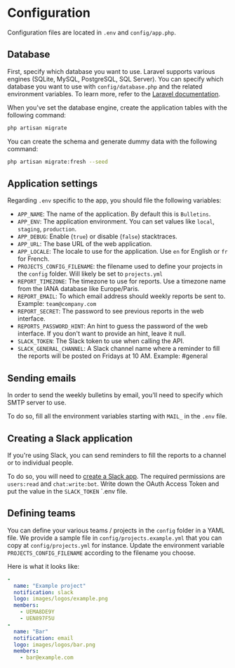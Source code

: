 # Configuration
Configuration files are located in `.env` and `config/app.php`.

## Database
First, specify which database you want to use. Laravel supports various engines (SQLite, MySQL, PostgreSQL, SQL Server). You can specify which database you want to use with `config/database.php` and the related environment variables. To learn more, refer to the [Laravel documentation](https://laravel.com/docs/5.8/database#configuration).

When you've set the database engine, create the application tables with the following command:
```bash
php artisan migrate
```

You can create the schema and generate dummy data with the following command:
```bash
php artisan migrate:fresh --seed
```

## Application settings
Regarding `.env` specific to the app, you should file the following variables:

- `APP_NAME`: The name of the application. By default this is `Bulletins`.
- `APP_ENV`: The application environment. You can set values like `local`, `staging`, `production`.
- `APP_DEBUG`: Enable (`true`) or disable (`false`) stacktraces.
- `APP_URL`: The base URL of the web application.
- `APP_LOCALE`: The locale to use for the application. Use `en` for English or `fr` for French.
- `PROJECTS_CONFIG_FILENAME`: the filename used to define your projects in the `config` folder. Will likely be set to `projects.yml`
- `REPORT_TIMEZONE`: The timezone to use for reports. Use a timezone name from the IANA database like Europe/Paris.
- `REPORT_EMAIL`: To which email address should weekly reports be sent to. Example: `team@company.com`
- `REPORT_SECRET`: The password to see previous reports in the web interface.
- `REPORTS_PASSWORD_HINT`: An hint to guess the password of the web interface. If you don't want to provide an hint, leave it null.
- `SLACK_TOKEN`: The Slack token to use when calling the API.
- `SLACK_GENERAL_CHANNEL`: A Slack channel name where a reminder to fill the reports will be posted on Fridays at 10 AM. Example: #general

## Sending emails
In order to send the weekly bulletins by email, you'll need to specify which SMTP server to use.

To do so, fill all the environment variables starting with `MAIL_` in the `.env` file.

## Creating a Slack application
If you're using Slack, you can send reminders to fill the reports to a channel or to individual people.

To do so, you will need to [create a Slack app](https://api.slack.com/slack-apps#creating_apps). The required permissions are `users:read` and `chat:write:bot`. Write down the OAuth Access Token and put the value in the `SLACK_TOKEN` `.env file.

## Defining teams
You can define your various teams / projects in the `config` folder in a YAML file. We provide a sample file in `config/projects.example.yml` that you can copy at `config/projects.yml` for instance. Update the environment variable `PROJECTS_CONFIG_FILENAME` according to the filename you choose.

Here is what it looks like:
```yaml
-
  name: "Example project"
  notification: slack
  logo: images/logos/example.png
  members:
    - UEMA8DE9Y
    - UEN897F5U
-
  name: "Bar"
  notification: email
  logo: images/logos/bar.png
  members:
    - bar@example.com
```
